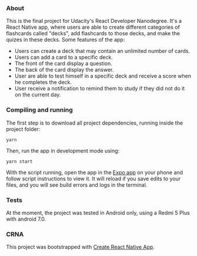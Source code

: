 ### About

This is the final project for Udacity's React Developer Nanodegree.
It's a React Native app, where users are able to create different categories of flashcards called "decks", add flashcards to those decks, and make the quizes in these decks.
Some features of the app:

* Users can create a deck that may contain an unlimited number of cards.
* Users can add a card to a specific deck.
* The front of the card display a question.
* The back of the card display the answer.
* User are able to test himself in a specific deck and receive a score when he completes the deck.
* User receive a notification to remind them to study if they did not do it on the current day.

### Compiling and running

The first step is to download all project dependencies, running inside the project folder:

```
yarn
```

Then, run the app in development mode using:

```
yarn start
```

With the script running, open the app in the [Expo app](https://expo.io) on your phone and follow script instructions to view it. It will reload if you save edits to your files, and you will see build errors and logs in the terminal.

### Tests

At the moment, the project was tested in Android only, using a Redmi 5 Plus with android 7.0.

### CRNA

This project was bootstrapped with [Create React Native App](https://github.com/react-community/create-react-native-app).
